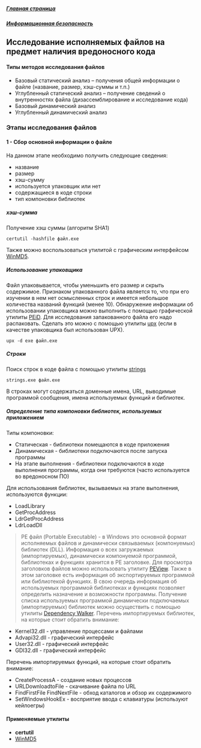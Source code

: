 ##### [Главная страница](../../index.md)
##### [Информационная безопасность](../index.md)
## Исследование исполняемых файлов на предмет наличия вредоносного кода
#### Типы методов исследования файлов
* Базовый статический анализ – получения общей информации о файле (название, размер, хэш-суммы и т.п.)
* Углубленный статический анализ – получение сведений о внутренностях файла (дизассемблирование и исследование кода)
* Базовый динамический анализ
* Углубленный динамический анализ
### Этапы исследования файлов
#### 1 - Сбор основной информации о файле
На данном этапе необходимо получить следующие сведения:
* название
* размер
* хэш-сумму
* используется упаковщик или нет
* содержащиеся в коде строки
* тип компоновки библиотек
##### хэш-сумма
Получение хэш суммы (алгоритм SHA1)
```CMD
certutil -hashfile файл.exe
```
Также можно воспользоваться утилитой с графическим интерфейсом [WinMD5](http://winmd5.com/).
##### Использование упаковщика
Файл упаковывается, чтобы уменьшить его размер и скрыть содержимое.
Признаком упакованного файла является то, что при его изучении в нем нет осмысленных строк и имеется небольшое количества названий функций (менее 10).
Обнаружение информации об использовании упаковщика можно выполнить с помощью графической утилиты [PEiD](http://www.softpedia.com/get/Programming/Packers-Crypters-Protectors/PEiD-updated.shtml).
Для исследования запакованного файла его надо распаковать. Сделать это можно с помощью утилиты [upx]( https://upx.github.io/) (если в качестве упаковщика был использован UPX).
```CMD
upx -d exe файл.exe
```
##### Строки

Поиск строк в коде файла с помощью утилиты [strings]( https://docs.microsoft.com/en-us/sysinternals/downloads/strings)
```CMD
strings.exe файл.exe
```
В строках могут содержаться доменные имена, URL, выводимые программой сообщения, имена используемых функций и библиотек.
##### Определение типа компоновки библиотек, используемых приложением
Типы компоновки:
* Статическая - библиотеки помещаются в коде приложения
* Динамическая - библиотеки подключаются после запуска программы
* На этапе выполнения - библиотеки подключаются в ходе выполнения программы, когда они требуются (часто используется во вредоносном ПО)

Для использования библиотек, вызываемых на этапе выполнения, используются функции:
* LoadLibrary
* GetProcAddress
* LdrGetProcAddress
* LdrLoadDll

> PE файл (Portable Executable) - в Windows это основной формат исполняемых файлов и динамически связываемых (компонуемых) библиотек (DLL).
Информация о всех загружаемых (импортируемых), динамически компонуемой программой, библиотеках и функциях хранится в PE заголовке.
Для просмотра заголовков файлов можно использовать утилиту [PEView]( http://wjradburn.com/software/).
Также в этом заголовке есть информация об экспортируемых программой или библиотекой функциях.
В свою очередь информация об используемых программой библиотеках и функциях позволяет определить назначение и возможности программы.
Получение списка используемых программой динамически подключаемых (импортируемых)  библиотек можно осуществить с помощью утилиты [Dependency Walker](http://www.dependencywalker.com/).
Перечень импортируемых библиотек, на которые стоит обратить внимание:
* Kernel32.dll - управление процессами и файлами
* Advapi32.dll - графический интерфейс
* User32.dll - графический интерфейс
* GDI32.dll - графический интерфейс

Перечень импортируемых функций, на которые стоит обратить внимание:
* CreateProcessA - создание новых процессов
* URLDownloadtoFile - скачивание файла по URL
* FindFirstFile FindNextFile - обход каталогов и обзор их содержимого
* SetWindowsHookEx - восприятие ввода с клавиатуры (используют кейлоегры)

#### Применяемые утилиты
* **certutil**
* [WinMD5](http://winmd5.com/)



